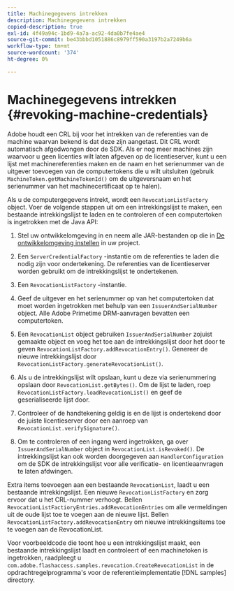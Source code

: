 ```yaml
---
title: Machinegegevens intrekken
description: Machinegegevens intrekken
copied-description: true
exl-id: 4f49a94c-1bd9-4a7a-ac92-4da0b7fe4ae4
source-git-commit: be43bbbd1051886c8979ff590a3197b2a7249b6a
workflow-type: tm+mt
source-wordcount: '374'
ht-degree: 0%

---
```


# Machinegegevens intrekken {#revoking-machine-credentials}

Adobe houdt een CRL bij voor het intrekken van de referenties van de machine waarvan bekend is dat deze zijn aangetast. Dit CRL wordt automatisch afgedwongen door de SDK. Als er nog meer machines zijn waarvoor u geen licenties wilt laten afgeven op de licentieserver, kunt u een lijst met machinereferenties maken en de naam en het serienummer van de uitgever toevoegen van de computertokens die u wilt uitsluiten (gebruik `MachineToken.getMachineTokenId()` om de uitgeversnaam en het serienummer van het machinecertificaat op te halen).

Als u de computergegevens intrekt, wordt een `RevocationListFactory` object. Voer de volgende stappen uit om een intrekkingslijst te maken, een bestaande intrekkingslijst te laden en te controleren of een computertoken is ingetrokken met de Java API:

1. Stel uw ontwikkelomgeving in en neem alle JAR-bestanden op die in [De ontwikkelomgeving instellen](../../protecting-content/setting-up-the-sdk/setup-dev-env.md) in uw project.
1. Een `ServerCredentialFactory` -instantie om de referenties te laden die nodig zijn voor ondertekening. De referenties van de licentieserver worden gebruikt om de intrekkingslijst te ondertekenen.
1. Een `RevocationListFactory` -instantie.
1. Geef de uitgever en het serienummer op van het computertoken dat moet worden ingetrokken met behulp van een `IssuerAndSerialNumber` object. Alle Adobe Primetime DRM-aanvragen bevatten een computertoken.
1. Een `RevocationList` object gebruiken `IssuerAndSerialNumber` zojuist gemaakte object en voeg het toe aan de intrekkingslijst door het door te geven `RevocationListFactory.addRevocationEntry()`. Genereer de nieuwe intrekkingslijst door `RevocationListFactory.generateRevocationList()`.

1. Als u de intrekkingslijst wilt opslaan, kunt u deze via serienummering opslaan door `RevocationList.getBytes()`. Om de lijst te laden, roep `RevocationListFactory.loadRevocationList()` en geef de geserialiseerde lijst door.

1. Controleer of de handtekening geldig is en de lijst is ondertekend door de juiste licentieserver door een aanroep van `RevocationList.verifySignature()`.
1. Om te controleren of een ingang werd ingetrokken, ga over `IssuerAndSerialNumber` object in `RevocationList.isRevoked()`. De intrekkingslijst kan ook worden doorgegeven aan `HandlerConfiguration` om de SDK de intrekkingslijst voor alle verificatie- en licentieaanvragen te laten afdwingen.

Extra items toevoegen aan een bestaande `RevocationList`, laadt u een bestaande intrekkingslijst. Een nieuwe `RevocationListFactory` en zorg ervoor dat u het CRL-nummer verhoogt. Bellen `RevocationListFactioryEntries.addRevocationEntries` om alle vermeldingen uit de oude lijst toe te voegen aan de nieuwe lijst. Bellen `RevocationListFactory.addRevocationEntry` om nieuwe intrekkingsitems toe te voegen aan de RevocationList.

Voor voorbeeldcode die toont hoe u een intrekkingslijst maakt, een bestaande intrekkingslijst laadt en controleert of een machinetoken is ingetrokken, raadpleegt u `com.adobe.flashaccess.samples.revocation.CreateRevocationList` in de opdrachtregelprogramma&#39;s voor de referentieimplementatie [!DNL samples] directory.
